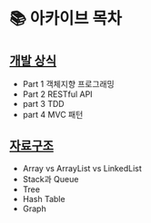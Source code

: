 # 📚 아카이브 목차

## [개발 상식](https://github.com/Kim-Gyuri/studying_programming_archive/blob/main/%EB%A9%B4%EC%A0%91/%EA%B0%9C%EB%B0%9C%20%EC%83%81%EC%8B%9D.md)
+ Part 1 객체지향 프로그래밍
+ Part 2 RESTful API
+ part 3 TDD
+ part 4 MVC 패턴

## [자료구조](https://github.com/Kim-Gyuri/studying_programming_archive/blob/main/%EB%A9%B4%EC%A0%91/%EC%9E%90%EB%A3%8C%EA%B5%AC%EC%A1%B0.md)
+ Array vs ArrayList vs LinkedList
+ Stack과 Queue
+ Tree
+ Hash Table
+ Graph
